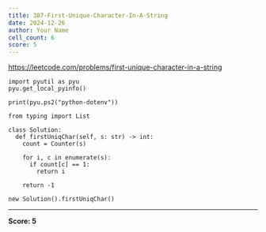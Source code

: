 ```yaml
---
title: 387-First-Unique-Character-In-A-String
date: 2024-12-26
author: Your Name
cell_count: 6
score: 5
---
```


https://leetcode.com/problems/first-unique-character-in-a-string


```
import pyutil as pyu
pyu.get_local_pyinfo()
```


```
print(pyu.ps2("python-dotenv"))
```


```
from typing import List
```


```
class Solution:
  def firstUniqChar(self, s: str) -> int:
    count = Counter(s)

    for i, c in enumerate(s):
      if count[c] == 1:
        return i

    return -1
```


```
new Solution().firstUniqChar()
```


---
**Score: 5**